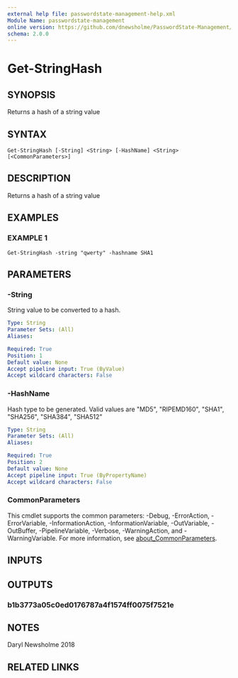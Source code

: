 ```yaml
---
external help file: passwordstate-management-help.xml
Module Name: passwordstate-management
online version: https://github.com/dnewsholme/PasswordState-Management/blob/master/docs/Get-StringHash.md
schema: 2.0.0
---
```


# Get-StringHash

## SYNOPSIS
Returns a hash of a string value

## SYNTAX

```
Get-StringHash [-String] <String> [-HashName] <String> [<CommonParameters>]
```

## DESCRIPTION
Returns a hash of a string value

## EXAMPLES

### EXAMPLE 1
```
Get-StringHash -string "qwerty" -hashname SHA1
```

## PARAMETERS

### -String
String value to be converted to a hash.

```yaml
Type: String
Parameter Sets: (All)
Aliases:

Required: True
Position: 1
Default value: None
Accept pipeline input: True (ByValue)
Accept wildcard characters: False
```

### -HashName
Hash type to be generated.
Valid values are "MD5", "RIPEMD160", "SHA1", "SHA256", "SHA384", "SHA512"

```yaml
Type: String
Parameter Sets: (All)
Aliases:

Required: True
Position: 2
Default value: None
Accept pipeline input: True (ByPropertyName)
Accept wildcard characters: False
```

### CommonParameters
This cmdlet supports the common parameters: -Debug, -ErrorAction, -ErrorVariable, -InformationAction, -InformationVariable, -OutVariable, -OutBuffer, -PipelineVariable, -Verbose, -WarningAction, and -WarningVariable. For more information, see [about_CommonParameters](http://go.microsoft.com/fwlink/?LinkID=113216).

## INPUTS

## OUTPUTS

### b1b3773a05c0ed0176787a4f1574ff0075f7521e
## NOTES
Daryl Newsholme 2018

## RELATED LINKS
